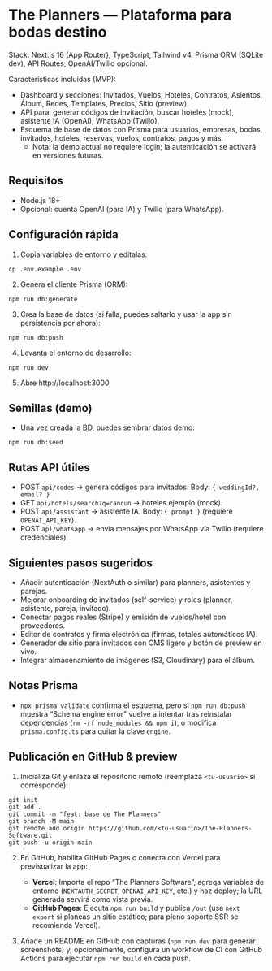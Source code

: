 The Planners — Plataforma para bodas destino
================================================

Stack: Next.js 16 (App Router), TypeScript, Tailwind v4, Prisma ORM (SQLite dev), API Routes, OpenAI/Twilio opcional.

Características incluidas (MVP):
- Dashboard y secciones: Invitados, Vuelos, Hoteles, Contratos, Asientos, Álbum, Redes, Templates, Precios, Sitio (preview).
- API para: generar códigos de invitación, buscar hoteles (mock), asistente IA (OpenAI), WhatsApp (Twilio).
- Esquema de base de datos con Prisma para usuarios, empresas, bodas, invitados, hoteles, reservas, vuelos, contratos, pagos y más.
  - Nota: la demo actual no requiere login; la autenticación se activará en versiones futuras.

Requisitos
---------
- Node.js 18+
- Opcional: cuenta OpenAI (para IA) y Twilio (para WhatsApp).

Configuración rápida
-------------------
1) Copia variables de entorno y edítalas:

```
cp .env.example .env
```

2) Genera el cliente Prisma (ORM):

```
npm run db:generate
```

3) Crea la base de datos (si falla, puedes saltarlo y usar la app sin persistencia por ahora):

```
npm run db:push
```

4) Levanta el entorno de desarrollo:

```
npm run dev
```

5) Abre http://localhost:3000

Semillas (demo)
--------------
- Una vez creada la BD, puedes sembrar datos demo:

```
npm run db:seed
```

Rutas API útiles
---------------
- POST `api/codes` → genera códigos para invitados. Body: `{ weddingId?, email? }`
- GET `api/hotels/search?q=cancun` → hoteles ejemplo (mock).
- POST `api/assistant` → asistente IA. Body: `{ prompt }` (requiere `OPENAI_API_KEY`).
- POST `api/whatsapp` → envía mensajes por WhatsApp vía Twilio (requiere credenciales).

Siguientes pasos sugeridos
-------------------------
- Añadir autenticación (NextAuth o similar) para planners, asistentes y parejas.
- Mejorar onboarding de invitados (self-service) y roles (planner, asistente, pareja, invitado).
- Conectar pagos reales (Stripe) y emisión de vuelos/hotel con proveedores.
- Editor de contratos y firma electrónica (firmas, totales automáticos IA).
- Generador de sitio para invitados con CMS ligero y botón de preview en vivo.
- Integrar almacenamiento de imágenes (S3, Cloudinary) para el álbum.

Notas Prisma
-----------
- `npx prisma validate` confirma el esquema, pero si `npm run db:push` muestra “Schema engine error” vuelve a intentar tras reinstalar dependencias (`rm -rf node_modules && npm i`), o modifica `prisma.config.ts` para quitar la clave `engine`.

Publicación en GitHub & preview
-------------------------------
1) Inicializa Git y enlaza el repositorio remoto (reemplaza `<tu-usuario>` si corresponde):

```
git init
git add .
git commit -m "feat: base de The Planners"
git branch -M main
git remote add origin https://github.com/<tu-usuario>/The-Planners-Software.git
git push -u origin main
```

2) En GitHub, habilita GitHub Pages o conecta con Vercel para previsualizar la app:
   - **Vercel**: Importa el repo “The Planners Software”, agrega variables de entorno (`NEXTAUTH_SECRET`, `OPENAI_API_KEY`, etc.) y haz deploy; la URL generada servirá como vista previa.
   - **GitHub Pages**: Ejecuta `npm run build` y publica `/out` (usa `next export` si planeas un sitio estático; para pleno soporte SSR se recomienda Vercel).

3) Añade un README en GitHub con capturas (`npm run dev` para generar screenshots) y, opcionalmente, configura un workflow de CI con GitHub Actions para ejecutar `npm run build` en cada push.
